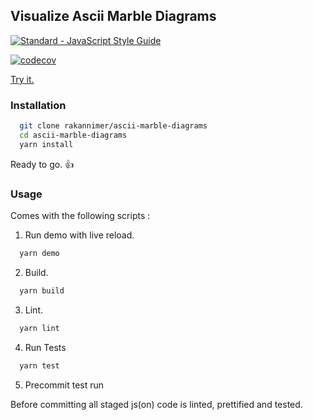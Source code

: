 ## Visualize Ascii Marble Diagrams

  <a href="https://standardjs.com"><img src="https://img.shields.io/badge/code_style-standard-brightgreen.svg" alt="Standard - JavaScript Style Guide"></a>

[![codecov](https://codecov.io/gh/RakanNimer/ascii-marble-diagrams/branch/master/graph/badge.svg)](https://codecov.io/gh/RakanNimer/ascii-marble-diagrams)


[Try it.](http://ascii-marble-diagrams.surge.sh)

### Installation

```bash
  git clone rakannimer/ascii-marble-diagrams
  cd ascii-marble-diagrams
  yarn install
```

Ready to go. 👍

### Usage

Comes with the following scripts : 

1. Run demo with live reload.

```bash
  yarn demo 
```

2. Build.

```bash
  yarn build
```

3. Lint.

```bash
  yarn lint
```

4. Run Tests

```bash
  yarn test
```

5. Precommit test run

Before committing all staged js(on) code is linted, prettified and tested.


